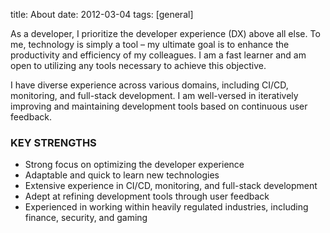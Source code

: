 title: About
date: 2012-03-04
tags: [general]

As a developer, I prioritize the developer experience (DX) above all else. To me, technology is simply a tool – my ultimate goal is to enhance the productivity and efficiency of my colleagues. I am a fast learner and am open to utilizing any tools necessary to achieve this objective.

I have diverse experience across various domains, including CI/CD, monitoring, and full-stack development. I am well-versed in iteratively improving and maintaining development tools based on continuous user feedback.

### KEY STRENGTHS

+ Strong focus on optimizing the developer experience
+ Adaptable and quick to learn new technologies
+ Extensive experience in CI/CD, monitoring, and full-stack development
+ Adept at refining development tools through user feedback
+ Experienced in working within heavily regulated industries, including finance, security, and gaming
